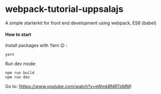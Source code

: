 # webpack-tutorial-uppsalajs

A simple starterkit for front end development using webpack, ES6 (babel)

#### How to start

Install packages with Yarn 😉 :
```
yarn
```

Run dev mode:

```
npm run build
npm run dev
```

Go to:
[https://www.youtube.com/watch?v=eWmkBNBTbMM)